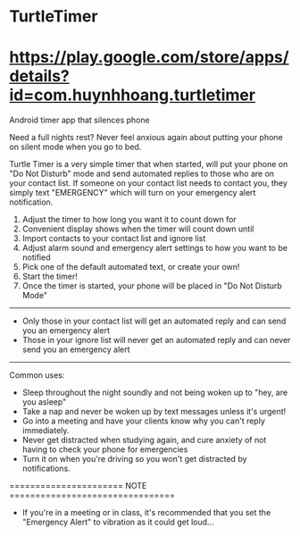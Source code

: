 # TurtleTimer
# https://play.google.com/store/apps/details?id=com.huynhhoang.turtletimer
Android timer app that silences phone


Need a full nights rest? Never feel anxious again about putting your phone on silent mode when you go to bed.

Turtle Timer is a very simple timer that when started, will put your phone on "Do Not Disturb" mode and send automated replies to those who are on your contact list. If someone on your contact list needs to contact you, they simply text "EMERGENCY" which will turn on your emergency alert notification.

1) Adjust the timer to how long you want it to count down for
2) Convenient display shows when the timer will count down until
3) Import contacts to your contact list and ignore list
4) Adjust alarm sound and emergency alert settings to how you want to be notified
5) Pick one of the default automated text, or create your own!
6) Start the timer!
7) Once the timer is started, your phone will be placed in "Do Not Disturb Mode"

-------------------------------------------------------------------------------------------------------------------

- Only those in your contact list will get an automated reply and can send you an emergency alert
- Those in your ignore list will never get an automated reply and can never send you an emergency alert

-------------------------------------------------------------------------------------------------------------------

Common uses:
- Sleep throughout the night soundly and not being woken up to "hey, are you asleep"
- Take a nap and never be woken up by text messages unless it's urgent!
- Go into a meeting and have your clients know why you can't reply immediately.
- Never get distracted when studying again, and cure anxiety of not having to check your phone for emergencies
- Turn it on when you're driving so you won't get distracted by notifications.



====================== NOTE ================================

- If you're in a meeting or in class, it's recommended that you set the "Emergency Alert" to vibration as it could get loud...
